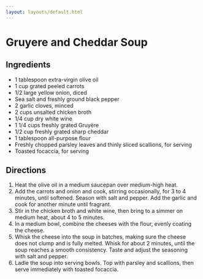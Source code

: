 ```yaml
---
layout: layouts/default.html
---
```


# Gruyere and Cheddar Soup 

## Ingredients 

- 1 tablespoon extra-virgin olive oil
- 1 cup grated peeled carrots
- 1/2 large yellow onion, diced
- Sea salt and freshly ground black pepper
- 2 garlic cloves, minced
- 2 cups unsalted chicken broth
- 1/4 cup dry white wine
- 1 1/4 cups freshly grated Gruyère
- 1/2 cup freshly grated sharp cheddar
- 1 tablespoon all-purpose flour
- Freshly chopped parsley leaves and thinly sliced scallions, for serving
- Toasted focaccia, for serving

## Directions

1. Heat the olive oil in a medium saucepan over medium-high heat.
1. Add the carrots and onion and cook, stirring occasionally, for 3 to 4 minutes, until softened. Season with salt and pepper. Add the garlic and cook for another minute until fragrant.
1. Stir in the chicken broth and white wine, then bring to a simmer on medium heat, about 4 to 5 minutes.
1. In a medium bowl, combine the cheeses with the flour, evenly coating the cheese.
1. Whisk the cheese into the soup in batches, making sure the cheese does not clump and is fully melted. Whisk for about 2 minutes, until the soup reaches a smooth consistency. Taste and adjust the seasoning with salt and pepper.
1. Ladle the soup into serving bowls. Top with parsley and scallions, then serve immediately with toasted focaccia.
